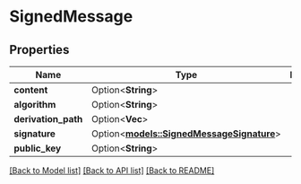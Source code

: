 # SignedMessage

## Properties

Name | Type | Description | Notes
------------ | ------------- | ------------- | -------------
**content** | Option<**String**> |  | [optional]
**algorithm** | Option<**String**> |  | [optional]
**derivation_path** | Option<**Vec<f64>**> |  | [optional]
**signature** | Option<[**models::SignedMessageSignature**](SignedMessage_signature.md)> |  | [optional]
**public_key** | Option<**String**> |  | [optional]

[[Back to Model list]](../README.md#documentation-for-models) [[Back to API list]](../README.md#documentation-for-api-endpoints) [[Back to README]](../README.md)


